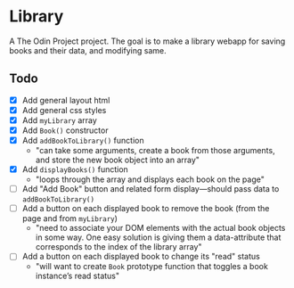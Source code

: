 # Library

A The Odin Project project. The goal is to make a library webapp for saving books and their data, and modifying same.

## Todo

- [x] Add general layout html
- [x] Add general css styles
- [x] Add `myLibrary` array
- [x] Add `Book()` constructor
- [x] Add `addBookToLibrary()` function
    - "can take some arguments, create a book from those arguments, and store the new book object into an array"
- [x] Add `displayBooks()` function
    - "loops through the array and displays each book on the page"
- [ ] Add "Add Book" button and related form display—should pass data to `addBookToLibrary()`
- [ ] Add a button on each displayed book to remove the book (from the page and from `myLibrary`)
    - "need to associate your DOM elements with the actual book objects in some way. One easy solution is giving them a data-attribute that corresponds to the index of the library array"
- [ ] Add a button on each displayed book to change its "read" status
    - "will want to create `Book` prototype function that toggles a book instance’s read status"
